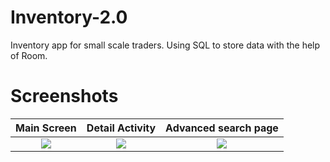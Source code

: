 # Inventory-2.0
Inventory app for small scale traders. Using SQL to store data with the help of Room.



# Screenshots

Main Screen           |  Detail Activity               |  Advanced search page
:-------------------------:|:-------------------------:|:-------------------------:
![](screenshots/Screenshot_20190806-080610_GoogleBookListingApp.jpg) |  ![](screenshots/Screenshot_20190806-080613_GoogleBookListingApp.jpg) | ![](screenshots/Screenshot_20190806-080623_GoogleBookListingApp.jpg)

